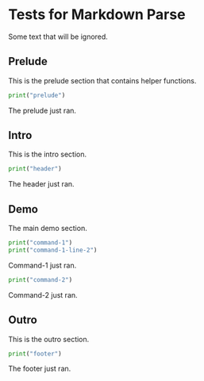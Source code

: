 # Tests for Markdown Parse

Some text that will be ignored.

## Prelude

This is the prelude section that contains helper functions.

```python codeanim prelude
print("prelude")
```

The prelude just ran.

## Intro

This is the intro section.

```python codeanim header
print("header")
```

The header just ran.

## Demo

The main demo section.

```python codeanim command-1
print("command-1")
print("command-1-line-2")
```

Command-1 just ran.

```python codeanim command-2
print("command-2")
```

Command-2 just ran.

## Outro

This is the outro section.

```python codeanim footer
print("footer")
```

The footer just ran.
